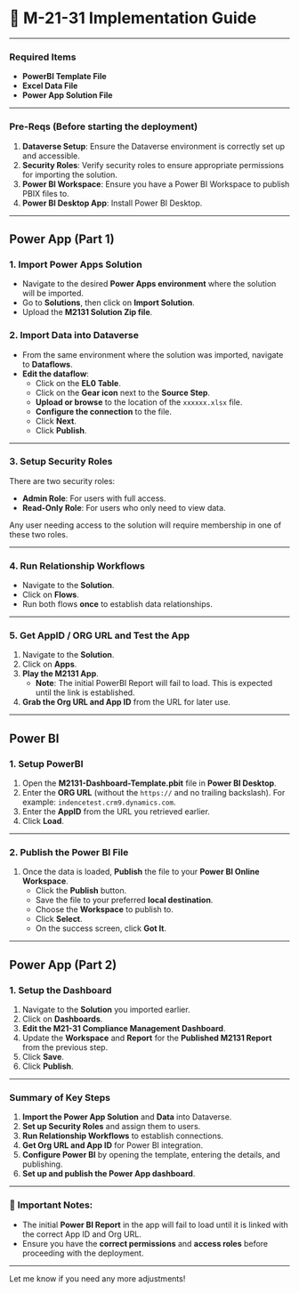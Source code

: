 # 📘 M-21-31 Implementation Guide

---

### **Required Items**
- **PowerBI Template File**
- **Excel Data File**
- **Power App Solution File**

---

### **Pre-Reqs** (Before starting the deployment)
1. **Dataverse Setup**: Ensure the Dataverse environment is correctly set up and accessible.
2. **Security Roles**: Verify security roles to ensure appropriate permissions for importing the solution.
3. **Power BI Workspace**: Ensure you have a Power BI Workspace to publish PBIX files to.
4. **Power BI Desktop App**: Install Power BI Desktop.

---

## **Power App (Part 1)**

### **1. Import Power Apps Solution**
- Navigate to the desired **Power Apps environment** where the solution will be imported.
- Go to **Solutions**, then click on **Import Solution**.
- Upload the **M2131 Solution Zip file**.

### **2. Import Data into Dataverse**
- From the same environment where the solution was imported, navigate to **Dataflows**.
- **Edit the dataflow**:
   - Click on the **EL0 Table**.
   - Click on the **Gear icon** next to the **Source Step**.
   - **Upload or browse** to the location of the `xxxxxx.xlsx` file.
   - **Configure the connection** to the file.
   - Click **Next**.
   - Click **Publish**.

---

### **3. Setup Security Roles**
There are two security roles:
- **Admin Role**: For users with full access.
- **Read-Only Role**: For users who only need to view data.
   
Any user needing access to the solution will require membership in one of these two roles.

---

### **4. Run Relationship Workflows**
- Navigate to the **Solution**.
- Click on **Flows**.
- Run both flows **once** to establish data relationships.

---

### **5. Get AppID / ORG URL and Test the App**
1. Navigate to the **Solution**.
2. Click on **Apps**.
3. **Play the M2131 App**.
   - **Note**: The initial PowerBI Report will fail to load. This is expected until the link is established.
4. **Grab the Org URL and App ID** from the URL for later use.

---

## **Power BI**

### **1. Setup PowerBI**
1. Open the **M2131-Dashboard-Template.pbit** file in **Power BI Desktop**.
2. Enter the **ORG URL** (without the `https://` and no trailing backslash). For example: `indencetest.crm9.dynamics.com`.
3. Enter the **AppID** from the URL you retrieved earlier.
4. Click **Load**.

---

### **2. Publish the Power BI File**
1. Once the data is loaded, **Publish** the file to your **Power BI Online Workspace**.
   - Click the **Publish** button.
   - Save the file to your preferred **local destination**.
   - Choose the **Workspace** to publish to.
   - Click **Select**.
   - On the success screen, click **Got It**.

---

## **Power App (Part 2)**

### **1. Setup the Dashboard**
1. Navigate to the **Solution** you imported earlier.
2. Click on **Dashboards**.
3. **Edit the M21-31 Compliance Management Dashboard**.
4. Update the **Workspace** and **Report** for the **Published M2131 Report** from the previous step.
5. Click **Save**.
6. Click **Publish**.

---

### **Summary of Key Steps**
1. **Import the Power App Solution** and **Data** into Dataverse.
2. **Set up Security Roles** and assign them to users.
3. **Run Relationship Workflows** to establish connections.
4. **Get Org URL and App ID** for Power BI integration.
5. **Configure Power BI** by opening the template, entering the details, and publishing.
6. **Set up and publish the Power App dashboard**.

---

### 🚨 **Important Notes**:
- The initial **Power BI Report** in the app will fail to load until it is linked with the correct App ID and Org URL.
- Ensure you have the **correct permissions** and **access roles** before proceeding with the deployment.

---

Let me know if you need any more adjustments!

